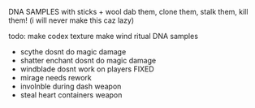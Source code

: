 



DNA SAMPLES with sticks + wool dab them, clone them, stalk them, kill them! (i will never make this caz lazy)



todo:
make codex texture
make wind ritual
DNA samples

- scythe dosnt do magic damage
- shatter enchant dosnt do magic damage
- windblade dosnt work on players   FIXED
- mirage needs rework
- involnble during dash  weapon
- steal heart containers weapon